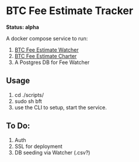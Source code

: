 # BTC Fee Estimate Tracker
**Status: alpha**  

A docker compose service to run:
1. [BTC Fee Estimate Watcher](btc-fee-watcher/README.md)
2. [BTC Fee Estimate Charter](btc-fee-charter/README.md)
3. A Postgres DB for Fee Watcher

## Usage
1. cd ./scripts/
2. sudo sh bft 
3. use the CLI to setup, start the service.

## To Do:
1. Auth
2. SSL for deployment
3. DB seeding via Watcher (.csv?)
